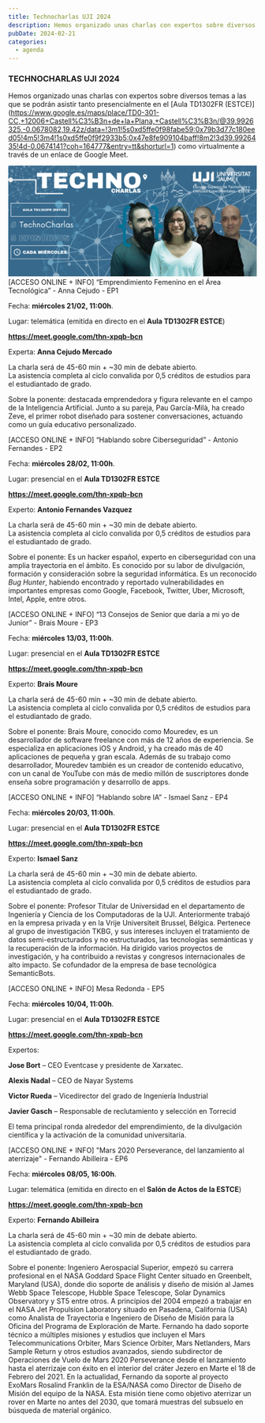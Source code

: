 ```yaml
---
title: Technocharlas UJI 2024
description: Hemos organizado unas charlas con expertos sobre diversos temas a las que se podrán asistir tanto presencialmente en el Aula TD1302FR (ESTCE) como virtualmente a través de un enlace de Google Meet.
pubDate: 2024-02-21
categories:
  - agenda
---
```


### TECHNOCHARLAS UJI 2024

Hemos organizado unas charlas con expertos sobre diversos temas a las que se podrán asistir tanto presencialmente en el [Aula TD1302FR (ESTCE)] (https://www.google.es/maps/place/TD0-301-CC,+12006+Castell%C3%B3n+de+la+Plana,+Castell%C3%B3n/@39.9926325,-0.0678082,19.42z/data=!3m1!5s0xd5ffe0f98fabe59:0x79b3d77c180eed05!4m5!3m4!1s0xd5ffe0f9f2933b5:0x47e8fe909104baff!8m2!3d39.9926435!4d-0.0674141?coh=164777&entry=tt&shorturl=1) como virtualmente a través de un enlace de Google Meet.

 ![](images/TechnoCharlas_FULL_2024-2205-x-980-px-1024x455.png)   \[ACCESO ONLINE + INFO\] “Emprendimiento Femenino en el Área Tecnológica” - Anna Cejudo - EP1

Fecha: **miércoles 21/02, 11:00h**.

Lugar: telemática (emitida en directo en el **Aula TD1302FR ESTCE**)

**https://meet.google.com/thn-xpqb-bcn**

Experta: **Anna Cejudo Mercado**

La charla será de 45-60 min + ~30 min de debate abierto.   
La asistencia completa al ciclo convalida por 0,5 créditos de estudios para el estudiantado de grado.

Sobre la ponente: destacada emprendedora y figura relevante en el campo de la Inteligencia Artificial. Junto a su pareja, Pau García-Milà, ha creado Zeve, el primer robot diseñado para sostener conversaciones, actuando como un guía educativo personalizado.

\[ACCESO ONLINE + INFO\] “Hablando sobre Ciberseguridad” - Antonio Fernandes - EP2

Fecha: **miércoles 28/02, 11:00h**.

Lugar: presencial en el **Aula TD1302FR ESTCE**

**https://meet.google.com/thn-xpqb-bcn**

Experto: **Antonio Fernandes Vazquez**

La charla será de 45-60 min + ~30 min de debate abierto.   
La asistencia completa al ciclo convalida por 0,5 créditos de estudios para el estudiantado de grado.

Sobre el ponente: Es un hacker español, experto en ciberseguridad con una amplia trayectoria en el ámbito. Es conocido por su labor de divulgación, formación y consideración sobre la seguridad informática. Es un reconocido _Bug Hunter_, habiendo encontrado y reportado vulnerabilidades en importantes empresas como Google, Facebook, Twitter, Uber, Microsoft, Intel, Apple, entre otros.

\[ACCESO ONLINE + INFO\] “13 Consejos de Senior que daría a mi yo de Junior” - Brais Moure - EP3

Fecha: **miércoles 13/03, 11:00h**.

Lugar: presencial en el **Aula TD1302FR ESTCE**

**https://meet.google.com/thn-xpqb-bcn**

Experto: **Brais Moure**

La charla será de 45-60 min + ~30 min de debate abierto.   
La asistencia completa al ciclo convalida por 0,5 créditos de estudios para el estudiantado de grado.

Sobre el ponente: Brais Moure, conocido como Mouredev, es un desarrollador de software freelance con más de 12 años de experiencia. Se especializa en aplicaciones iOS y Android, y ha creado más de 40 aplicaciones de pequeña y gran escala. Además de su trabajo como desarrollador, Mouredev también es un creador de contenido educativo, con un canal de YouTube con más de medio millón de suscriptores donde enseña sobre programación y desarrollo de apps.

\[ACCESO ONLINE + INFO\] “Hablando sobre IA” - Ismael Sanz - EP4

Fecha: **miércoles 20/03, 11:00h**.

Lugar: presencial en el **Aula TD1302FR ESTCE**

**https://meet.google.com/thn-xpqb-bcn**

Experto: **Ismael Sanz**

La charla será de 45-60 min + ~30 min de debate abierto.   
La asistencia completa al ciclo convalida por 0,5 créditos de estudios para el estudiantado de grado.

Sobre el ponente: Profesor Titular de Universidad en el departamento de Ingeniería y Ciencia de los Computadoras de la UJI. Anteriormente trabajó en la empresa privada y en la Vrije Universiteit Brussel, Bélgica. Pertenece al grupo de investigación TKBG, y sus intereses incluyen el tratamiento de datos semi-estructurados y no estructurados, las tecnologías semánticas y la recuperación de la información. Ha dirigido varios proyectos de investigación, y ha contribuido a revistas y congresos internacionales de alto impacto. Se cofundador de la empresa de base tecnológica SemanticBots.

\[ACCESO ONLINE + INFO\] Mesa Redonda - EP5

Fecha: **miércoles 10/04, 11:00h**.

Lugar: presencial en el **Aula TD1302FR ESTCE**

**https://meet.google.com/thn-xpqb-bcn**

Expertos:

**Jose Bort** – CEO Eventcase y presidente de Xarxatec.

**Alexis Nadal** – CEO de Nayar Systems

**Victor Rueda** – Vicedirector del grado de Ingeniería Industrial

**Javier Gasch** – Responsable de reclutamiento y selección en Torrecid

El tema principal ronda alrededor del emprendimiento, de la divulgación científica y la activación de la comunidad universitaria.

\[ACCESO ONLINE + INFO\] "Mars 2020 Perseverance, del lanzamiento al aterrizaje" - Fernando Abilleira - EP6

Fecha: **miércoles 08/05, 16:00h**.

Lugar: telemática (emitida en directo en el **Salón de Actos de la ESTCE**)

**https://meet.google.com/thn-xpqb-bcn**

Experto: **Fernando Abilleira**

La charla será de 45-60 min + ~30 min de debate abierto.   
La asistencia completa al ciclo convalida por 0,5 créditos de estudios para el estudiantado de grado.

Sobre el ponente: Ingeniero Aerospacial Superior, empezó su carrera profesional en el NASA Goddard Space Flight Center situado en Greenbelt, Maryland (USA), donde dio soporte de análisis y diseño de misión al James Webb Space Telescope, Hubble Space Telescope, Solar Dynamics Observatory y ST5 entre otros. A principios del 2004 empezó a trabajar en el NASA Jet Propulsion Laboratory situado en Pasadena, California (USA) como Analista de Trayectoria e Ingeniero de Diseño de Misión para la Oficina del Programa de Exploración de Marte. Fernando ha dado soporte técnico a múltiples misiones y estudios que incluyen el Mars Telecommunications Orbiter, Mars Science Orbiter, Mars Netlanders, Mars Sample Return y otros estudios avanzados, siendo subdirector de Operaciones de Vuelo de Mars 2020 Perseverance desde el lanzamiento hasta el aterrizaje con éxito en el interior del cráter Jezero en Marte el 18 de Febrero del 2021. En la actualidad, Fernando da soporte al proyecto ExoMars Rosalind Franklin de la ESA/NASA como Director de Diseño de Misión del equipo de la NASA. Esta misión tiene como objetivo aterrizar un rover en Marte no antes del 2030, que tomará muestras del subsuelo en búsqueda de material orgánico.
